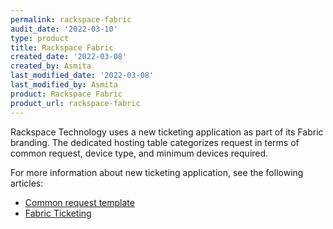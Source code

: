```yaml
---
permalink: rackspace-fabric
audit_date: '2022-03-10'
type: product
title: Rackspace Fabric
created_date: '2022-03-08'
created_by: Asmita
last_modified_date: '2022-03-08'
last_modified_by: Asmita
product: Rackspace Fabric
product_url: rackspace-fabric
---
```


Rackspace Technology uses a new ticketing application as part of its Fabric branding. The dedicated hosting table categorizes request in terms of common request, device type, and minimum devices required.

For more information about new ticketing application, see the following articles:
- [Common request template](/support/how-to/common-request-templates)
- [Fabric Ticketing](/support/how-to/fabric-ticketing)